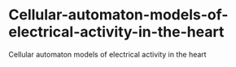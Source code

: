 # Cellular-automaton-models-of-electrical-activity-in-the-heart
Cellular automaton models of electrical activity in the heart
